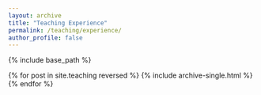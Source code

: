 ```yaml
---
layout: archive
title: "Teaching Experience"
permalink: /teaching/experience/
author_profile: false
---
```


{% include base_path %}

{% for post in site.teaching reversed %}
  {% include archive-single.html %}
{% endfor %}
